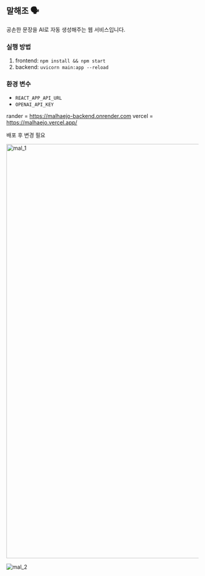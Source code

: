 ## 말해조 🗣️
공손한 문장을 AI로 자동 생성해주는 웹 서비스입니다.

### 실행 방법
1. frontend: `npm install && npm start`
2. backend: `uvicorn main:app --reload`

### 환경 변수
- `REACT_APP_API_URL`
- `OPENAI_API_KEY`


rander = https://malhaejo-backend.onrender.com
vercel = https://malhaejo.vercel.app/

배포 후 변경 필요

<img width="1084" alt="mal_1" src="https://github.com/user-attachments/assets/e0222c48-a66e-4148-8165-bb4ef99400c3" />


![mal_2](https://github.com/user-attachments/assets/53e922d2-b8af-49c3-88c2-4754118ae2f1)
